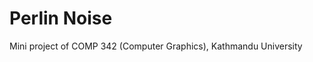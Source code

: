 # Perlin Noise 
Mini project of COMP 342 (Computer Graphics), Kathmandu University

[logo]: https://github.com/rrupeshh/Perlin-Noise/blob/master/perlin.png "Perlin Noise"
